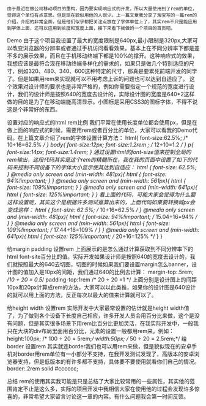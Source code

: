     由于最近在做公司移动项目的重构，因为要实现响应式的开发，所以大量使用到了rem的单位，觉得这个单位有点意思。但是现在貌似用他的人很少。上一篇文章我分享了淘宝写的一篇rem的介绍，介绍的非常全面，但是他们似乎都把关注点放在了字体单位上了，其实rem不只是能应用到字体上面，还可以应用到长度和宽度上面，接下来看下我做的一个项目的首页吧。
Demo
    由于这个项目我设置了最大的宽度限制是640px,最小限制是320px,大家可以改变浏览器的分辨率或者通过手机访问看看效果。基本上在不同分辨率下都是差不多的展示效果，而且在手机移动终端下都是100%的撑开。这种响应式的效果，我想应该是最符合现在移动终端多样化的需求的，如果只是做几个特别适应的尺寸，例如320、480、340、600这种特定的尺寸，那真是要累死前端开发的同学了。但是如果用rem来实现就可以不用考虑上诉的问题也可以达到自适应了。
    这个效果对设计师的要求也是非常严格的，例如你需要指定一个规范的宽度进行设计，我们的设计师是按照640的宽度去设计的，实际设计图的宽度是640*2这样做的目的是为了在移动端能高清显示。小图标是采用CSS3的图标字体，不得不说这是个非常好的东西。

设置对应的响应式的html rem比例
    我们平常在使用长度单位都会使用px，但是在做上面的响应式的时候，需要用rem或者百分比的单位，大家可以看我的Demo代码。在上篇文章介绍了rem的字体设置计算方法：
html{
    font-size:62.5%; /* 10÷16=62.5% */
}
body{
    font-size:12px;
    font-size:1.2rem ; /* 12÷10=1.2 */
}
p{
    font-size:14px;
    font-size:1.4rem;
}
    通过设置html的font-size值来控制全局的rem输出，这段代码其实是这个rem的精髓所在，我在我的页面中设置了如下的代码来控制不同设备下的字体大小显示使其达到自适应：
html {
    font-size: 62.5%;
}
@media only screen and (min-width: 481px){
    html {
        font-size: 94%!important;
    }
}
@media only screen and (min-width: 561px){
    html {
        font-size: 109%!important;
    }
}
@media only screen and (min-width: 641px){
    html {
        font-size: 125%!important;
    }
}
    看上面的代码，可能大家会觉得为什么要这样设置呢，其实这个是根据许多测试推算出来的，上面代码如果要转换城px会变成这样：
html {
    font-size: 62.5%; /* 10÷16=62.5% */
}
@media only screen and (min-width: 481px){
    html {
        font-size: 94%!important; /* 15.04÷16=94% */
    }
}
@media only screen and (min-width: 561px){
    html {
        font-size: 109%!important; /* 17.44÷16=109% */
    }
}
@media only screen and (min-width: 641px){
    html {
        font-size: 125%!important; /* 20÷16=125% */
    }
}

给margin padding 设置rem
    上面展示的是怎么通过计算获取到不同分辨率下的html font-site百分比的值。实际开发如果设计师是按照640的宽度去设计的，我们就按照最大的640去切图，切图的时候如果我们要设置margin怎么banner，设计图的值加入是10px的间距，我们通过640的比例去计算：
margin-top:.5rem; /*10 ÷ 20 = 0.5*/
padding-top:1rem /* 20 ÷ 20 =1 */
    上面分别是设计图上的间距10px和20px计算成rem的方法，大家可以以此类推，如果你的设计图是640设计的就可以用上面的方法，反正每次以最大的值来计算就可以了。

给height width 设置rem
    实际开发中大家最常设置的估计就是height width值了，为了做到各个设备下长度自己相应，许多开发人员会用百分比来做，这个是没有问题，但是其实很多场景下用rem比百分比更加灵活，在我实际开发中，一般我只在大块的div布局里面用百分比，元素的设置一般都用rem来。例如：
height:100px; /* 100 ÷ 20 = 5rem;*/
width:50px; /* 50 ÷ 20 = 2.5rem;*/
给border 设置rem
其实就连border我们也可以用rem来做，但是貌似现在的安卓手机对border用rem单位有一小部分不支持，在我开发测试发现了，高版本的安卓浏览器支持，但是低版本的有许多都不支持，具体要不要使用就看你们自己的情况。
border:.2rem solid #cccccc;

总结
rem的使用其实我可能是只是总结了大家比较常用的一些属性，其实他的范围肯定不止是这么多，实际的项目开发中我相信大家在使用他的过程会发现许多惊喜的，非常希望大家留言讨论这一章的内容。有什么问题我会第一时间反馈。
